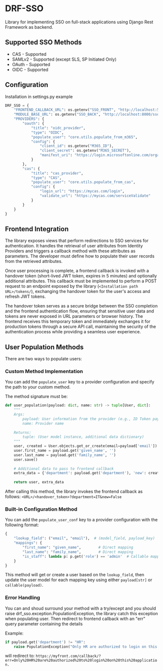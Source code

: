 # DRF-SSO

Library for implementing SSO on full-stack applications using Django Rest Framework as backend.

## Supported SSO Methods

- CAS - Supported
- SAMLv2 - Supported (except SLS, SP Initiated Only)
- OAuth - Supported
- OIDC - Supported

## Configuration

Installation in settings.py example

```python
DRF_SSO = {
    "FRONTEND_CALLBACK_URL": os.getenv("SSO_FRONT", "http://localhost:5173/access"),
    "MODULE_BASE_URL": os.getenv("SSO_BACK", "http://localhost:8000/sso/"),
    "PROVIDERS": {
        "oauth": {
            "title": "oidc_provider",
            "type": "OIDC",
            "populate_user": "core.utils.populate_from_m365",
            "config": {
                "client_id": os.getenv("M365_ID"),
                "client_secret": os.getenv("M365_SECRET"),
                "manifest_uri": "https://login.microsoftonline.com/organizations/v2.0/.well-known/openid-configuration",
            }
        },
        "cas": {
            "title": "cas_provider",
            "type": "CAS",
            "populate_user": "core.utils.populate_from_cas",
            "config": {
                "login_url": "https://mycas.com/login",
                "validate_url": "https://mycas.com/serviceValidate"
            }
        }
    }
}
```

## Frontend Integration

The library exposes views that perform redirections to SSO services for authentication. It handles the retrieval of user attributes from Identity Providers and triggers a callback method with these attributes as parameters. The developer must define how to populate their user records from the retrieved attributes.

Once user processing is complete, a frontend callback is invoked with a handover token (short-lived JWT token, expires in 5 minutes) and optionally additional attributes. This callback must be implemented to perform a POST request to an endpoint exposed by the library (`<Installation path URL>/tokens/`), exchanging the handover token for the user's access and refresh JWT tokens.

The handover token serves as a secure bridge between the SSO completion and the frontend authentication flow, ensuring that sensitive user data and tokens are never exposed in URL parameters or browser history. The frontend receives this temporary token and immediately exchanges it for production tokens through a secure API call, maintaining the security of the authentication process while providing a seamless user experience.

## User Population Methods

There are two ways to populate users:

### Custom Method Implementation

You can add the `populate_user` key to a provider configuration and specify the path to your custom method.

The method signature must be:
```python
def user_population(payload: dict, name: str) -> tuple[User, dict]:
    """
    Args:
        payload: User information from the provider (e.g., ID Token payload for OIDC)
        name: Provider name
    
    Returns:
        tuple: (User model instance, additional data dictionary)
    """
    user, created = User.objects.get_or_create(email=payload['email'])
    user.first_name = payload.get('given_name', '')
    user.last_name = payload.get('family_name', '')
    user.save()
    
    # Additional data to pass to frontend callback
    extra_data = {'department': payload.get('department'), 'new': created}
    
    return user, extra_data
```

After calling this method, the library invokes the frontend callback as follows: 
`<URL>/<handover_token>?department=IT&new=False`

### Built-in Configuration Method

You can add the `populate_user_conf` key to a provider configuration with the following format:

```python
{
    "lookup_field": ("email", "email"),  # (model_field, payload_key)
    "mappings": {
        "first_name": "given_name",        # Direct mapping
        "last_name": "family_name",        # Direct mapping
        "is_staff": lambda p: p.get('role') == 'admin'  # Callable mapping
    }
}
```

This method will get or create a user based on the `lookup_field`, then update the user model for each mapping key using either `payload[str]` or `callable(payload)`.

### Error Handling

You can and shoud surround your method with a try/except and you should raise drf_sso.exception.PopulationException, the library catch this exception when populating user.
Then redirect to frontend callback with an "err" query parameter containing the details

Example:

```python
if payload.get('department') != "HR":
    raise PopulationException("Only HR are authorized to login on this application.")
```

will redirect to: `https://myfront.com/callback/?err=Only%20HR%20are%20authorized%20to%20login%20on%20this%20application.`